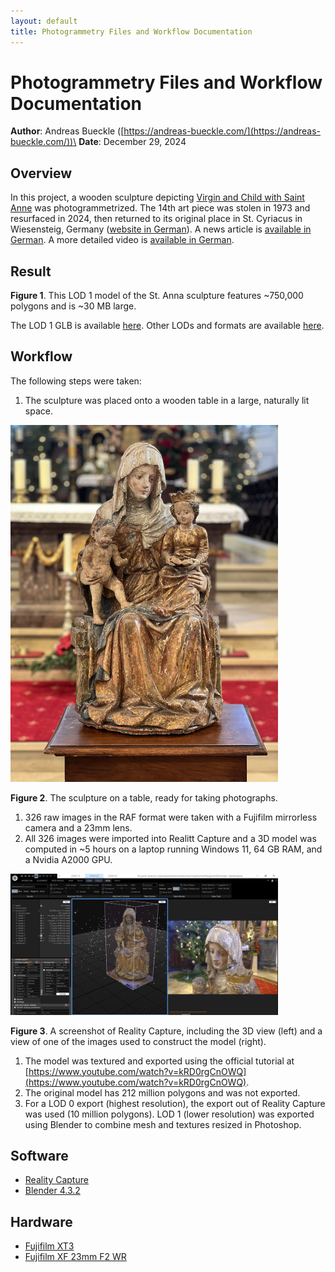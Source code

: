 ```yaml
---
layout: default
title: Photogrammetry Files and Workflow Documentation
---
```


# Photogrammetry Files and Workflow Documentation
**Author**: Andreas Bueckle ([https://andreas-bueckle.com/](https://andreas-bueckle.com/))\
**Date**: December 29, 2024

## Overview
In this project, a wooden sculpture depicting [Virgin and Child with Saint Anne](https://en.wikipedia.org/wiki/Virgin_and_Child_with_Saint_Anne) was photogrammetrized. The 14th art piece was stolen in 1973 and resurfaced in 2024, then returned to its original place in St. Cyriacus in Wiesensteig, Germany ([website in German](https://www.wiesensteig.de/startseite)). A news article is [available in German](https://www.swr.de/swraktuell/baden-wuerttemberg/stuttgart/wiesensteig-diebstahl-figur-kirche-lka-100.html). A more detailed video is [available in German](https://filstalwelle.de/video/2024-11-26-wiesensteig-gestohle-kirchenfigur-anna-selbdritt-kehrt-nach-51-jahren-in-die-stiftskirche-zurueck).

## Result

<script type="module" src="https://ajax.googleapis.com/ajax/libs/model-viewer/4.0.0/model-viewer.min.js"></script>

<model-viewer 
  src="https://andreasbueckle.github.io/photogrammetry-scultpure/models/anna_lod_1.glb" 
  alt="LOD 1 model of the sculpture" 
  auto-rotate 
  camera-controls 
  style="width: 100%; height: 500px;">
</model-viewer>

**Figure 1**. This LOD 1 model of the St. Anna sculpture features ~750,000 polygons and is ~30 MB large.

The LOD 1 GLB is available [here](/models/anna_lod_1.glb). Other LODs and formats are available [here](/models/).

## Workflow
The following steps were taken: 

1. The sculpture was placed onto a wooden table in a large, naturally lit space.    

<img src="images/anna_photo.jpg" alt="Sculpture of St. Anna on table" width="85%">

**Figure 2**. The sculpture on a table, ready for taking photographs.

1. 326 raw images in the RAF format were taken with a Fujifilm mirrorless camera and a 23mm lens. 
2. All 326 images were imported into Realitt Capture and a 3D model was computed in ~5 hours on a laptop running Windows 11, 64 GB RAM, and a Nvidia A2000 GPU.

<img src="images/rc_capture.png" alt="Sculpture of St. Anna on table" width="85%">

**Figure 3**. A screenshot of Reality Capture, including the 3D view (left) and a view of one of the images used to construct the model (right).

1. The model was textured and exported using the official tutorial at [https://www.youtube.com/watch?v=kRD0rgCnOWQ](https://www.youtube.com/watch?v=kRD0rgCnOWQ).
2. The original model has 212 million polygons and was not exported. 
3. For a LOD 0 export (highest resolution), the export out of Reality Capture was used (10 million polygons). LOD 1 (lower resolution) was exported using Blender to combine mesh and textures  resized in Photoshop.   

## Software 
- [Reality Capture](https://www.capturingreality.com/)
- [Blender 4.3.2](https://www.blender.org/)

## Hardware
- [Fujifilm XT3](https://fujifilm-dsc.com/en/manual/x-t3/)
- [Fujifilm XF 23mm F2 WR](https://fujifilm-x.com/global/products/lenses/xf23mmf2-r-wr/)